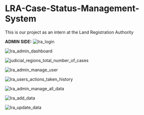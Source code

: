 # LRA-Case-Status-Management-System
This is our project as an intern at the Land Registration Authority

**ADMIN SIDE:**
![lra_login](https://github.com/constRG/LRA-Case-Status-Management-System/assets/103750848/cd0a7204-bbe4-4b02-a35b-281f2ea576fb)

![lra_admin_dashboard](https://github.com/constRG/LRA-Case-Status-Management-System/assets/103750848/34322ff6-00e4-40e2-bd96-4848ce99636c)

![judicial_regions_total_number_of_cases](https://github.com/constRG/LRA-Case-Status-Management-System/assets/103750848/d3f9d57d-bcf1-4bd4-8efc-a952a9f59532)

![lra_admin_manage_user](https://github.com/constRG/LRA-Case-Status-Management-System/assets/103750848/48cceba1-5968-45a5-8698-d7a20a45c55c)

![lra_users_actions_taken_history](https://github.com/constRG/LRA-Case-Status-Management-System/assets/103750848/f6a8d1ca-12dd-4263-8817-721790d6e555)

![lra_admin_manage_all_data](https://github.com/constRG/LRA-Case-Status-Management-System/assets/103750848/8656e516-91cd-407b-85d2-9e4b7d472cb1)

![lra_add_data](https://github.com/constRG/LRA-Case-Status-Management-System/assets/103750848/2850b292-835c-4017-b838-be12b1edbac0)

![lra_update_data](https://github.com/constRG/LRA-Case-Status-Management-System/assets/103750848/927da7c7-e0bc-4eff-95c0-d7948289a878)






